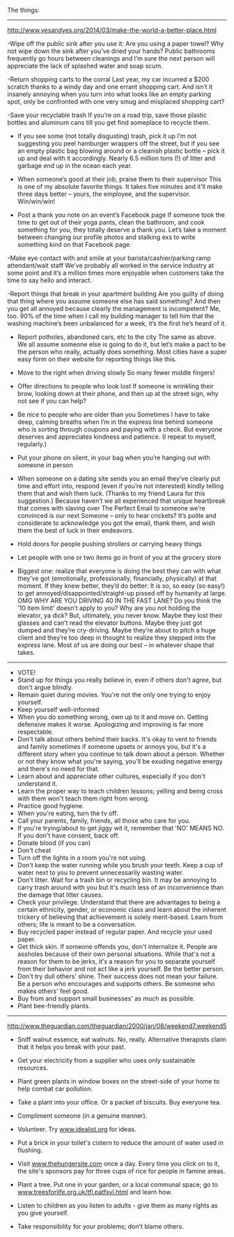 The things:

--------------------------------

http://www.yesandyes.org/2014/03/make-the-world-a-better-place.html

-Wipe off the public sink after you use it:
Are you using a paper towel? Why not wipe down the sink after you’ve dried your hands? Public bathrooms frequently go hours between cleanings and I’m sure the next person will appreciate the lack of splashed water and soap scum.

-Return shopping carts to the corral
Last year, my car incurred a $200 scratch thanks to a windy day and one errant shopping cart. And isn’t it insanely annoying when you turn into what looks like an empty parking spot, only be confronted with one very smug and misplaced shopping cart?

-Save your recyclable trash
If you’re on a road trip, save those plastic bottles and aluminum cans till you get find someplace to recycle them.

- If you see some (not totally disgusting) trash, pick it up
I’m not suggesting you peel hamburger wrappers off the street, but if you see an empty plastic bag blowing around or a cleanish plastic bottle – pick it up and deal with it accordingly. Nearly 6.5 million tons (!) of litter and garbage end up in the ocean each year.

- When someone’s good at their job, praise them to their supervisor
This is one of my absolute favorite things. It takes five minutes and it’ll make three days better – yours, the employee, and the supervisor. Win/win/win!

- Post a thank you note on an event’s Facebook page
If someone took the time to get out of their yoga pants, clean the bathroom, and cook something for you, they totally deserve a thank you. Let’s take a moment between changing our profile photos and stalking exs to write something kind on that Facebook page.

-Make eye contact with and smile at your barista/cashier/parking ramp attendant/wait staff
We’ve probably all worked in the service industry at some point and it’s a million times more enjoyable when customers take the time to say hello and interact.

-Report things that break in your apartment building
Are you guilty of doing that thing where you assume someone else has said something? And then you get all annoyed because clearly the management is incompetent? Me, too. 90% of the time when I call my building manager to tell him that the washing machine’s been unbalanced for a week, it’s the first he’s heard of it.

- Report potholes, abandoned cars, etc to the city
The same as above. We all assume someone else is going to do it, but let’s make a pact to be the person who really, actually does something. Most cities have a super easy form on their website for reporting things like this.

- Move to the right when driving slowly
So many fewer middle fingers!

- Offer directions to people who look lost
If someone is wrinkling their brow, looking down at their phone, and then up at the street sign, why not see if you can help?

- Be nice to people who are older than you
Sometimes I have to take deep, calming breaths when I’m in the express line behind someone who is sorting through coupons and paying with a check. But everyone deserves and appreciates kindness and patience. (I repeat to myself, regularly.)

- Put your phone on silent, in your bag when you’re hanging out with someone in person

- When someone on a dating site sends you an email they’ve clearly put time and effort into,  respond (even if you’re not interested) kindly telling them that and wish them luck. (Thanks to my friend Laura for this suggestion.) 
Because haven’t we all experienced that unique heartbreak that comes with slaving over The Perfect Email to someone we’re convinced is our next Someone – only to hear crickets? It’s polite and considerate to acknowledge you got the email, thank them, and wish them the best of luck in their endeavors.

- Hold doors for people pushing strollers or carrying heavy things

- Let people with one or two items go in front of you at the grocery store

- Biggest one: realize that everyone is doing the best they can with what they’ve got (emotionally, professionally, financially, physically) at that moment. If they knew better, they’d do better:
It is so, so easy (so easy!) to get annoyed/disappointed/straight-up pissed off by humanity at large. OMG WHY ARE YOU DRIVING 40 IN THE FAST LANE? Do you think the ’10 item limit’ doesn’t apply to you? Why are you not holding the elevator, ya dick?
But, ultimately, you never know. Maybe they lost their glasses and can’t read the elevator buttons. Maybe they just got dumped and they’re cry-driving. Maybe they’re about to pitch a huge client and they’re too deep in thought to realize they stepped into the express lane. Most of us are doing our best – in whatever shape that takes.

---------------------------

- VOTE!
- Stand up for things you really believe in, even if others don't agree, but don't argue blindly.
- Remain quiet during movies. You're not the only one trying to enjoy yourself.
- Keep yourself well-informed
- When you do something wrong, own up to it and move on. Getting defensive makes it worse. Apologizing and improving is far more respectable.
- Don't talk about others behind their backs. It's okay to vent to friends and family sometimes if someone upsets or annoys you, but it's a different story when you continue to talk down about a person. Whether or not they know what you're saying, you'll be exuding negative energy and there's no need for that.
- Learn about and appreciate other cultures, especially if you don't understand it.
- Learn the proper way to teach children lessons; yelling and being cross with them won't teach them right from wrong. 
- Practice good hygiene.
- When you're eating, turn the tv off.
- Call your parents, family, friends, all those who care for you.
- If you're trying/about to get jiggy wit it, remember that 'NO' MEANS NO. If you don't have consent, back off.
- Donate blood (if you can)
- Don't cheat
- Turn off the lights in a room you're not using.
- Don't keep the water running while you brush your teeth. Keep a cup of water next to you to prevent unnecessarily wasting water.
- Don't litter. Wait for a trash bin or recycling bin. It may be annoying to carry trash around with you but it's much less of an inconvenience than the damage that litter causes.
- Check your privilege.
Understand that there are advantages to being a certain ethnicity, gender, or economic class and learn about the inherent trickery of believing that achievement is solely merit-based. Learn from others; life is meant to be a conversation. 
- Buy recycled paper instead of regular paper. And recycle your used paper.
- Get thick skin. If someone offends you, don't internalize it. People are assholes because of their own personal situations. While that's not a reason for them to be jerks, it's a reason for you to separate yourself from their behavior and not act like a jerk yourself. Be the better person.
- Don't try dull others' shine. Their success does not mean your failure. Be a person who encourages and supports others. Be someone who makes others' feel good.
- Buy from and support small businesses' as much as possible. 
- Plant bee-friendly plants. 


---------------------------
http://www.theguardian.com/theguardian/2000/jan/08/weekend7.weekend5

- Sniff walnut essence, eat walnuts. No, really. Alternative therapists claim that it helps you break with your past.

- Get your electricity from a supplier who uses only sustainable resources.

- Plant green plants in window boxes on the street-side of your home to help combat car pollution.

- Take a plant into your office. Or a packet of biscuits. Buy everyone tea.
- Compliment someone (in a genuine manner).

- Volunteer. Try www.idealist.org for ideas.

-  Put a brick in your toilet's cistern to reduce the amount of water used in flushing.

- Visit www.thehungersite.com once a day. Every time you click on to it, the site's sponsors pay for three cups of rice for people in famine areas.

- Plant a tree. Put one in your garden, or a local communal space; go to www.treesforlife.org.uk/tfl.patfsyl.html and learn how.

- Listen to children as you listen to adults - give them as many rights as you give yourself.

- Take responsibility for your problems; don't blame others. 



